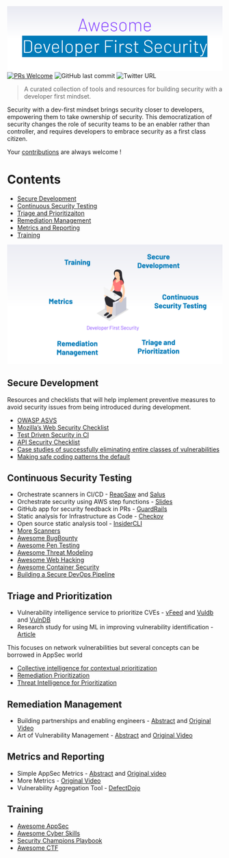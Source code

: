 
![Banner](./img/Banner.png)
 [![PRs Welcome](https://img.shields.io/badge/PRs-welcome-brightgreen.svg?style=flat-square)](http://makeapullrequest.com) ![GitHub last commit](https://img.shields.io/github/last-commit/h-parikh/awesome-dev-first-security) ![Twitter URL](https://img.shields.io/twitter/url?style=social&url=https%3A%2F%2Fgithub.com%2Fh-parikh%2Fawesome-dev-first-security%2F) 


> A curated collection of tools and resources for building security with a developer first mindset.

Security with a dev-first mindset brings security closer to developers, empowering them to take ownership of security. This democratization of security changes the role of security teams to be an enabler rather than controller, and requires developers to embrace security as a first class citizen.

Your [contributions](https://github.com/h-parikh/awesome-dev-first-security/blob/main/contributing.md/) are always welcome !

# Contents
- [Secure Development](#secure-development)
- [Continuous Security Testing](#continuous-security-testing)
- [Triage and Prioritizaiton](#triage-and-prioritization)
- [Remediation Management](#remediation-management)
- [Metrics and Reporting](#metrics-and-reporting)
- [Training](#training)

![Lifecycle](./img/Lifecycle.png)

## Secure Development
Resources and checklists that will help implement preventive measures to avoid security issues from being introduced during development.
- [OWASP ASVS](https://github.com/OWASP/ASVS/)
- [Mozilla’s Web Security Checklist](https://github.com/mozilla-services/websec-check/)
- [Test Driven Security in CI](https://www.youtube.com/watch?v=e2axToBYD68/)
- [API Security Checklist](https://github.com/shieldfy/API-Security-Checklist/)
- [Case studies of successfully eliminating entire classes of vulnerabilities](https://docs.google.com/presentation/d/1neDK74PT-y2zt-nOV0fN80m0TJeoBRp9iVZp8R78Jbg/edit#slide=id.g2baad2bc301217d9_10/)
- [Making safe coding patterns the default](https://www.slideshare.net/morganroman/banfootguns-devseccon-2019/)


## Continuous Security Testing
- Orchestrate scanners in CI/CD - [ReapSaw](https://github.com/dowjones/reapsaw/) and [Salus](https://github.com/coinbase/salus/)
- Orchestrate security using AWS step functions - [Slides](https://www.deepsec.net/docs/Slides/2018/Orchestrating_Security_Tooling_With_AWS_Step_Functions_Jules_Denardou_Justin_Massey.pdf/)
- GitHub app for security feedback in PRs - [GuardRails](https://github.com/apps/guardrails/)
- Static analysis for Infrastructure as Code - [Checkov](https://github.com/bridgecrewio/checkov/)
- Open source static analysis tool - [InsiderCLI](https://github.com/insidersec/insider/)
- [More Scanners](https://github.com/devsecops/awesome-devsecops#automation/)
- [Awesome BugBounty](https://github.com/djadmin/awesome-bug-bounty/)
- [Awesome Pen Testing](https://github.com/enaqx/awesome-pentest/)
- [Awesome Threat Modeling](https://github.com/redshiftzero/awesome-threat-modeling/)
- [Awesome Web Hacking](https://github.com/infoslack/awesome-web-hacking/)
- [Awesome Container Security](https://github.com/kai5263499/awesome-container-security/)
- [Building a Secure DevOps Pipeline](https://www.youtube.com/watch?v=IAzPKzwY-ks/)

## Triage and Prioritization
- Vulnerability intelligence service to prioritize CVEs - [vFeed](https://vfeed.io/) and [Vuldb](https://vuldb.com/) and [VulnDB](https://vulndb.cyberriskanalytics.com/)
- Research study for using ML in improving vulnerability identification - [Article](http://asankhaya.github.io/pdf/Effective-Identification-of-Vulnerabilities-using-Machine-Learning.pdf/)

This focuses on network vulnerabilities but several concepts can be borrowed in AppSec world 
- [Collective intelligence for contextual prioritization](https://delvesecurity.com/contextual-prioritization-score/)
- [Remediation Prioritization](https://delvesecurity.com/re-defining-vulnerability-remediation-prioritization/)
- [Threat Intelligence for Prioritization](https://delvesecurity.com/automating-threat-intel-with-machine-learning-extracting-the-underlying-concepts-from-underground-discussions-and-osint/)

## Remediation Management
- Building partnerships and enabling engineers - [Abstract](https://tldrsec.com/blog/appsec-cali-2019/#a-pragmatic-approach-for-internal-security-partnerships/) and [Original Video](https://www.youtube.com/watch?v=HIdexRqjpWc/)
- Art of Vulnerability Management - [Abstract](https://tldrsec.com/blog/appsec-cali-2019/#the-art-of-vulnerability-management/) and [Original Video](https://www.youtube.com/watch?v=EkyY1q2-JBI/)

## Metrics and Reporting
- Simple AppSec Metrics - [Abstract](https://tldrsec.com/blog/data-driven-bug-bounty/) and [Original video](https://www.youtube.com/watch?v=2TWY74MgTrc/)
- More Metrics - [Original Video](https://youtu.be/BxXV1pVSMn0?t=1751/)
- Vulnerability Aggregation Tool - [DefectDojo](https://github.com/DefectDojo/django-DefectDojo/)


## Training
- [Awesome AppSec](https://github.com/paragonie/awesome-appsec/)
- [Awesome Cyber Skills](https://github.com/joe-shenouda/awesome-cyber-skills/)
- [Security Champions Playbook](https://github.com/c0rdis/security-champions-playbook/)
- [Awesome CTF](https://github.com/apsdehal/awesome-ctf/)


